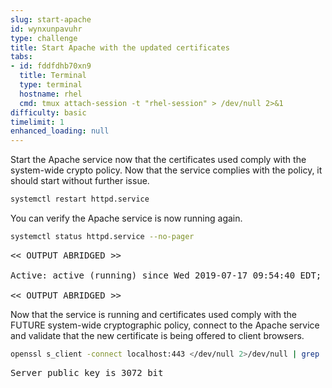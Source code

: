 ```yaml
---
slug: start-apache
id: wynxunpavuhr
type: challenge
title: Start Apache with the updated certificates
tabs:
- id: fddfdhb70xn9
  title: Terminal
  type: terminal
  hostname: rhel
  cmd: tmux attach-session -t "rhel-session" > /dev/null 2>&1
difficulty: basic
timelimit: 1
enhanced_loading: null
---
```

Start the Apache service now that the certificates used comply with the
system-wide crypto policy.  Now that the service complies with the policy,
it should start without further issue.

```bash
systemctl restart httpd.service
```

You can verify the Apache service is now running again.

```bash
systemctl status httpd.service --no-pager
```

<pre class="file">
<< OUTPUT ABRIDGED >>

Active: active (running) since Wed 2019-07-17 09:54:40 EDT; 2s ago

<< OUTPUT ABRIDGED >>
</pre>

Now that the service is running and certificates used comply with the FUTURE
system-wide cryptographic policy, connect to the Apache service and validate
that the new certificate is being offered to client browsers.

```bash
openssl s_client -connect localhost:443 </dev/null 2>/dev/null | grep '^Server public key'
```

<pre class="file">
Server public key is 3072 bit
</pre>
